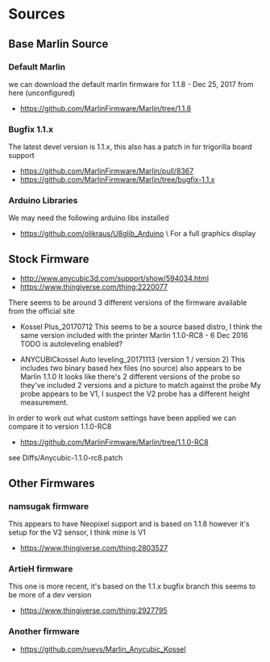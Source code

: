 # Sources


## Base Marlin Source

### Default Marlin

 we can download the default marlin firmware for 1.1.8 - Dec 25, 2017 from here
 (unconfigured)

  * https://github.com/MarlinFirmware/Marlin/tree/1.1.8

### Bugfix 1.1.x

The latest devel version is 1.1.x, this also has a patch in for trigorilla board support

  * https://github.com/MarlinFirmware/Marlin/pull/8367
  * https://github.com/MarlinFirmware/Marlin/tree/bugfix-1.1.x

### Arduino Libraries

We may need the following arduino libs installed

  * https://github.com/olikraus/U8glib_Arduino \\
    For a full graphics display


## Stock Firmware

  * http://www.anycubic3d.com/support/show/594034.html
  * https://www.thingiverse.com/thing:2220077

There seems to be around 3 different versions of the firmware available from the official site

  * Kossel Plus_20170712
    This seems to be a source based distro, I think the same version included with the printer Marlin 1.1.0-RC8 - 6 Dec 2016
    TODO is autoleveling enabled?
 
  * ANYCUBICkossel Auto leveling_20171113 (version 1 / version 2)
    This includes two binary based hex files (no source) also appears to be Marlin 1.1.0
    It looks like there's 2 different versions of the probe so they've included 2 versions and a picture to match against the probe
    My probe appears to be V1, I suspect the V2 probe has a different height measurement.

In order to work out what custom settings have been applied we can compare it to version 1.1.0-RC8

  * https://github.com/MarlinFirmware/Marlin/tree/1.1.0-RC8

see Diffs/Anycubic-1.1.0-rc8.patch


## Other Firmwares

### namsugak firmware

This appears to have Neopixel support and is based on 1.1.8
however it's setup for the V2 sensor, I think mine is V1

  * https://www.thingiverse.com/thing:2803527

### ArtieH firmware

This one is more recent, it's based on the 1.1.x bugfix branch
this seems to be more of a dev version

  * https://www.thingiverse.com/thing:2927795

### Another firmware

  * https://github.com/ruevs/Marlin_Anycubic_Kossel
